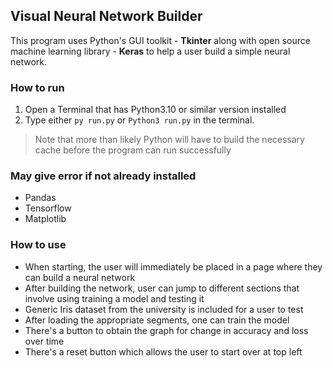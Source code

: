 ## Visual Neural Network Builder

This program uses Python's GUI toolkit - **Tkinter** along with open source machine learning library - **Keras**  to help a user build a simple neural network. 

### How to run
1. Open a Terminal that has Python3.10 or similar version installed
2. Type either `py run.py` or `Python3 run.py` in the terminal.
 > Note that more than likely Python will have to build the necessary cache before the program can run successfully

### May give error if not already installed
- Pandas
- Tensorflow
- Matplotlib
 
 ### How to use
 - When starting, the user will immediately be placed in a page where they can build a neural network
 - After building the network, user can jump to different sections that involve using training a model and testing it
 - Generic Iris dataset from the university is included for a user to test
 - After loading the appropriate segments, one can train the model
 - There's a button to obtain the graph for change in accuracy and loss over time
 - There's a reset button which allows the user to start over at top left